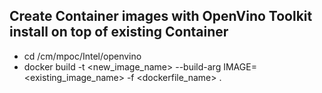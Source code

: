 ## Create Container images with OpenVino Toolkit install on top of existing Container
- cd <this-repp>/cm/mpoc/Intel/openvino
- docker build -t <new_image_name> --build-arg IMAGE=<existing_image_name> -f <dockerfile_name> . 
